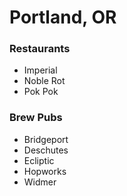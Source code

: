 # Portland, OR

### Restaurants
- Imperial
- Noble Rot
- Pok Pok

### Brew Pubs
- Bridgeport
- Deschutes
- Ecliptic
- Hopworks
- Widmer
